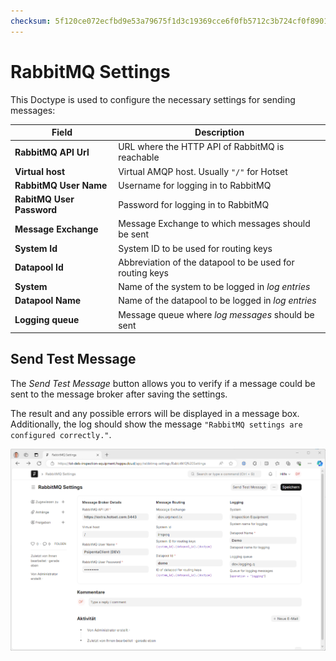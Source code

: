```yaml
---
checksum: 5f120ce072ecfbd9e53a79675f1d3c19369cce6f0fb5712c3b724cf0f89016e5
---
```


# RabbitMQ Settings

This Doctype is used to configure the necessary settings for sending messages:

| Field                      | Description                                                             |
|---------------------------|--------------------------------------------------------------------------|
| **RabbitMQ API Url**      | URL where the HTTP API of RabbitMQ is reachable                         |
| **Virtual host**          | Virtual AMQP host. Usually `"/"` for Hotset                            |
| **RabbitMQ User Name**    | Username for logging in to RabbitMQ                                    |
| **RabitMQ User Password** | Password for logging in to RabbitMQ                                    |
| **Message Exchange**      | Message Exchange to which messages should be sent                       |
| **System Id**             | System ID to be used for routing keys                                   |
| **Datapool Id**           | Abbreviation of the datapool to be used for routing keys                |
| **System**                | Name of the system to be logged in *log entries*                        |
| **Datapool Name**         | Name of the datapool to be logged in *log entries*                      |
| **Logging queue**         | Message queue where *log messages* should be sent                       |

## Send Test Message

The *Send Test Message* button allows you to verify if a message could be sent to the message broker after saving the settings.

The result and any possible errors will be displayed in a message box. Additionally, the log should show the message `"RabbitMQ settings are configured correctly."`.

![Settings](../.attachments/ScreenshotRabbitMqSettings.png)